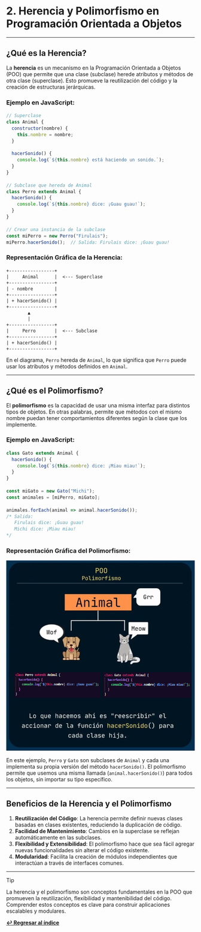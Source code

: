 
# 2. Herencia y Polimorfismo en Programación Orientada a Objetos

---
## ¿Qué es la Herencia?

La **herencia** es un mecanismo en la Programación Orientada a Objetos (POO) que permite que una clase (subclase) herede atributos y métodos de otra clase (superclase). Esto promueve la reutilización del código y la creación de estructuras jerárquicas.

### Ejemplo en JavaScript:

```javascript
// Superclase
class Animal {
  constructor(nombre) {
    this.nombre = nombre;
  }

  hacerSonido() {
    console.log(`${this.nombre} está haciendo un sonido.`);
  }
}

// Subclase que hereda de Animal
class Perro extends Animal {
  hacerSonido() {
    console.log(`${this.nombre} dice: ¡Guau guau!`);
  }
}

// Crear una instancia de la subclase
const miPerro = new Perro("Firulais");
miPerro.hacerSonido();  // Salida: Firulais dice: ¡Guau guau!
```

### Representación Gráfica de la Herencia:

```plaintext
+-----------------+
|     Animal      |  <--- Superclase
+-----------------+
| - nombre        |
+-----------------+
| + hacerSonido() |
+-----------------+
        ▲
        |
+-----------------+
|     Perro       |  <--- Subclase
+-----------------+
| + hacerSonido() |
+-----------------+
```

En el diagrama, `Perro` hereda de `Animal`, lo que significa que `Perro` puede usar los atributos y métodos definidos en `Animal`.

---

## ¿Qué es el Polimorfismo?

El **polimorfismo** es la capacidad de usar una misma interfaz para distintos tipos de objetos. En otras palabras, permite que métodos con el mismo nombre puedan tener comportamientos diferentes según la clase que los implemente.

### Ejemplo en JavaScript:

```javascript
class Gato extends Animal {
  hacerSonido() {
    console.log(`${this.nombre} dice: ¡Miau miau!`);
  }
}

const miGato = new Gato("Michi");
const animales = [miPerro, miGato];

animales.forEach(animal => animal.hacerSonido());
/* Salida:
   Firulais dice: ¡Guau guau!
   Michi dice: ¡Miau miau!
*/
```

### Representación Gráfica del Polimorfismo:

![Diagrama de Polimorfismo](../docs/img/polimorfismo.jpg)

En este ejemplo, `Perro` y `Gato` son subclases de `Animal` y cada una implementa su propia versión del método `hacerSonido()`. El polimorfismo permite que usemos una misma llamada (`animal.hacerSonido()`) para todos los objetos, sin importar su tipo específico.

---

## Beneficios de la Herencia y el Polimorfismo

1. **Reutilización del Código**: La herencia permite definir nuevas clases basadas en clases existentes, reduciendo la duplicación de código.
2. **Facilidad de Mantenimiento**: Cambios en la superclase se reflejan automáticamente en las subclases.
3. **Flexibilidad y Extensibilidad**: El polimorfismo hace que sea fácil agregar nuevas funcionalidades sin alterar el código existente.
4. **Modularidad**: Facilita la creación de módulos independientes que interactúan a través de interfaces comunes.

---

> [!TIP]
> La herencia y el polimorfismo son conceptos fundamentales en la POO que promueven la reutilización, flexibilidad y mantenibilidad del código. Comprender estos conceptos es clave para construir aplicaciones escalables y modulares.

**[↩️ Regresar al índice](../README.md)**
